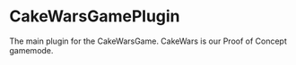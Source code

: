 # CakeWarsGamePlugin
The main plugin for the CakeWarsGame. CakeWars is our Proof of Concept gamemode.
